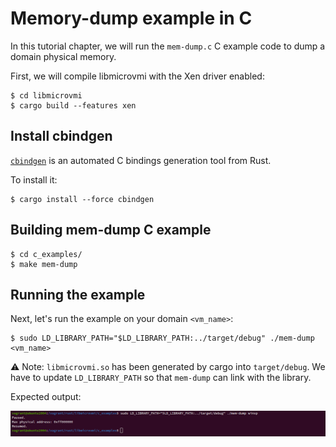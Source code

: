 # Memory-dump example in C

In this tutorial chapter, we will run the `mem-dump.c` C example code
to dump a domain physical memory.

First, we will compile libmicrovmi with the Xen driver enabled:

~~~
$ cd libmicrovmi
$ cargo build --features xen
~~~

## Install cbindgen

[`cbindgen`](https://github.com/eqrion/cbindgen) is an automated C bindings generation tool from Rust.

To install it:
~~~
$ cargo install --force cbindgen
~~~

## Building mem-dump C example

~~~
$ cd c_examples/
$ make mem-dump
~~~

## Running the example

Next, let's run the example on your domain `<vm_name>`:

~~~
$ sudo LD_LIBRARY_PATH="$LD_LIBRARY_PATH:../target/debug" ./mem-dump <vm_name>
~~~

⚠️ Note: `libmicrovmi.so` has been generated by cargo into `target/debug`.
We have to update `LD_LIBRARY_PATH` so that `mem-dump` can link with the library.

Expected output:

![mem-dump output](./c_mem_dump.png)